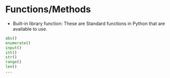 # Functions/Methods

- Built-in library function:  These are  Standard functions  in Python that are available to use.
```python
abs()
enumerate()
input()
int()
str()
range()
len()
...
```
